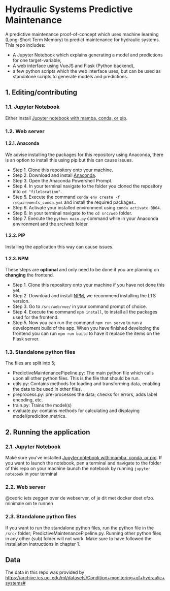 # Hydraulic Systems Predictive Maintenance

A predictive maintenance proof-of-concept which uses machine learning (Long-Short Term Memory) to predict maintenance for hydraulic systems. 
This repo includes:

* A Jupyter Notebook which explains generating a model and predictions for one target-variable,
* A web interface using VueJS and Flask (Python backend),
* a few python scripts which the web interface uses, but can be used as standalone scripts to generate models and predictions.

## 1. Editing/contributing

### 1.1. Jupyter Notebook

Either install [Jupyter notebook with mamba, conda, or pip](https://jupyter.org/install). 

### 1.2. Web server

#### 1.2.1. Anaconda
We advise installing the packages for this repository using Anaconda, there is an option to install this using pip but this can cause issues.
- Step 1. Clone this repository onto your machine. 
- Step 2. Download and install [Anaconda](https://anaconda.com).
- Step 3. Open the Anaconda Powershell Prompt.
- Step 4. In your terminal navigate to the folder you cloned the repository into `cd "filelocation"`.
- Step 5. Execute the command `conda env create -f requirements_conda.yml` and install the required packages..
- Step 6. Activate your installed environment using `conda activate BD04`.
- Step 6. In your terminal navigate to the `cd src/web` folder.
- Step 7. Execute the `python main.py` command while in your Anaconda environment and the src/web folder.

#### 1.2.2. PIP
Installing the application this way can cause issues.

#### 1.2.3. NPM
These steps are **optional** and only need to be done if you are planning on **changing** the frontend.
- Step 1. Clone this repository onto your machine if you have not done this yet. 
- Step 2. Download and install [NPM](https://nodejs.org/en/download/), we recommend installing the LTS version.
- Step 3. Go to `/src/web/vue/` in your command prompt of choice.
- Step 4. Execute the command `npm install`, to install all the packages used for the frontend.
- Step 5. Now you can run the command `npm run serve` to run a development build of the app. When you have finished developing the frontend you can run `npm run build` to have it replace the items on the Flask server.

### 1.3. Standalone python files

The files are split into 5;

* PredictiveMaintenancePipeline.py: The main python file which calls upon all other python files. This is the file that should be run.
* utils.py: Contains methods for loading and transforming data, enabling the data to be used in other files.
* preprocess.py: pre-processes the data; checks for errors, adds label encoding, etc.
* train.py: Trains the model(s)
* evaluate.py: contains methods for calculating and displaying model/prediciton metrics.



## 2. Running the application

### 2.1. Jupyter Notebook

Make sure you've installed [Jupyter notebook with mamba, conda, or pip](https://jupyter.org/install). 
If you want to launch the notebook, pen a terminal and navigate to the folder of this repo on your machine launch the notebook by running `jupyter notebook` in your terminal

### 2.2. Web server

@cedric iets zeggen over de webserver, of je dit met docker doet ofzo. minimale om te runnen

### 2.3. Standalone python files

If you want to run the standalone python files, run the python file in the `/src/` folder; PredictiveMaintenancePipeline.py. Running other python files in any other (sub) folder will not work. Make sure to have followed the installation instructions in chapter 1.

## Data

The data in this repo was provided by https://archive.ics.uci.edu/ml/datasets/Condition+monitoring+of+hydraulic+systems#

